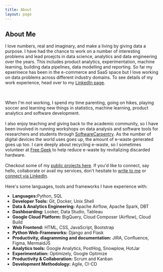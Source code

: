 ```yaml
---
title: About
layout: page
---
```

<!-- ![Profile Image]({{ site.url }}/{{ site.picture }}) -->

<h2> About Me</h2>

<p>
I love numbers, real and imaginary, and make a living by giving data a purpose. I have had the chance to work on a number of interesting problems and lead proejcts in data science, analytics and data engineering over the years. This includes product analytics, experimentation, machine learning, building data pipelines, data modelling and reporting. So far my epxerinece has been in the e-commerce and SaaS space but I love working on data problems across different industry domains. To see details of my work experience, head over to my <a class="link"  href="https://linkedin.com/in/kedarpage/" target="_blank">LinkedIn page</a>.

<br><br>
When I'm not working, I spend my time parenting, going on hikes, playing soccer and learning new things in statistics, machine learning, product analytics and software development.
<br><br>
I also enjoy teaching and giving back to the academic community, so I have been involved in running workshops on data analysis and software tools for researchers and students through <a href="http://software-carpentry.org/">SoftwareCarpentry</a>. As the number of digital devices the world uses goes up, the amount of e-waste generated goes up too. I care deeply about recycling e-waste, so I sometimes volunteer at <a href="https://www.freegeekvancouver.org">Free Geek</a> to help reduce e-waste by revitalizing discarded hardware. 
<br><br>
Checkout some of my <a href="http://kpdir.github.io/projects/">public projects here</a>. If you'd like to connect, say hello, collaborate or avail my services, don't hesitate to <a class="link"  href="mailto:kpageanalytics@gmail.com" target="_blank"> write to me</a> or <a class="link"  href="https://linkedin.com/in/kedarpage/" target="_blank">connect via LinkedIn</a>.
<br><br>
Here's some languages, tools and frameworks I have experience with: 
<ul class="skill-list">
	<li><b>Languages:</b>Python, SQL</li>
	<li><b>Developer Tools:</b> Git, Docker, Unix Shell</li>
	<li><b>Data & Analytics Engineering:</b> Apache Airflow, Apache Spark, DBT</li>
	<li><b>Dashboarding:</b> Looker, Data Studio, Tableau</li>
	<li><b>Google Cloud Platform:</b> BigQuery, Cloud Composer (Airflow), Cloud Build</li>
	<li><b>Web Frontend:</b> HTML, CSS, JavaScript, Bootstrap</li>
	<li><b>Python Web-Frameworks:</b> Django and Flask</li>
	<li><b>Productivity, diagramming and documentation:</b> JIRA, Confluence, Figma, MermaidJS</li>
	<li><b>Analytics tools:</b> Google Analytics, PostHog, Snowplow, HotJar </li>
	<li><b>Experimentation:</b> Optimizely, Google Optimize</li>
	<li><b>Productivity & Collaboration:</b> Scrum and Kanban</li>
	<li><b>Development Methodology:</b> Agile, CI-CD</li>
</ul>

